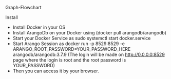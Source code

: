 Graph-Flowchart

Install
- Install Docker in your OS
- Install ArangoDb on your Docker using (docker pull arangodb/arangodb)
- Start your Docker Service as sudo systemctl start docker.service
- Start Arango Session as docker run -p 8529:8529 -e ARANGO_ROOT_PASSWORD=YOUR_PASSWORD_HERE arangodb/arangodb:3.7.9 (The login will be made on http://0.0.0.0:8529 page where the login is root and the root password is YOUR_PASSWORD)
- Then you can access it by your browser.